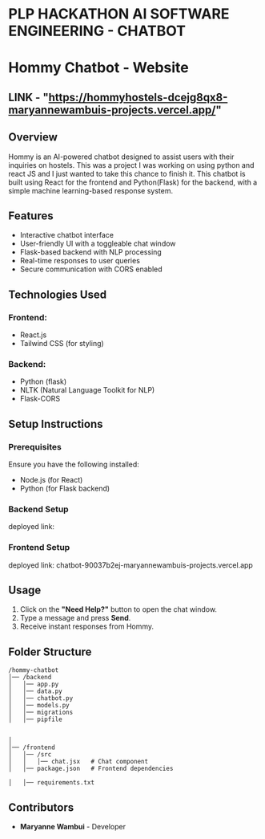 # PLP HACKATHON AI SOFTWARE ENGINEERING - CHATBOT

# Hommy Chatbot - Website 

## LINK - "https://hommyhostels-dcejg8qx8-maryannewambuis-projects.vercel.app/"

## Overview
Hommy is an AI-powered chatbot designed to assist users with their inquiries on hostels. This was a project I was working on using python and react JS and I just wanted to take this chance to finish it. This chatbot is built using React for the frontend and Python(Flask) for the backend, with a simple machine learning-based response system.

## Features
- Interactive chatbot interface
- User-friendly UI with a toggleable chat window
- Flask-based backend with NLP processing
- Real-time responses to user queries
- Secure communication with CORS enabled

## Technologies Used
### Frontend:
- React.js
- Tailwind CSS (for styling)

### Backend:
- Python (flask)
- NLTK (Natural Language Toolkit for NLP)
- Flask-CORS

## Setup Instructions

### Prerequisites
Ensure you have the following installed:
- Node.js (for React)
- Python (for Flask backend)

### Backend Setup
 deployed link: 

### Frontend Setup
deployed link: chatbot-90037b2ej-maryannewambuis-projects.vercel.app


## Usage
1. Click on the **"Need Help?"** button to open the chat window.
2. Type a message and press **Send**.
3. Receive instant responses from Hommy.

## Folder Structure
```
/hommy-chatbot
│── /backend
│   │── app.py          
│   │── data.py  
│   │── chatbot.py
│   │── models.py    
│   │── migrations
│   │── pipfile         


│
│── /frontend
│   │── /src
│   │   │── chat.jsx   # Chat component
│   │── package.json   # Frontend dependencies

│   │── requirements.txt 

```

## Contributors
- **Maryanne Wambui** - Developer



